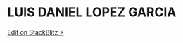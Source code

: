# LUIS DANIEL LOPEZ GARCIA

[Edit on StackBlitz ⚡️](https://stackblitz.com/edit/angular-xr7g37-xneabr)
